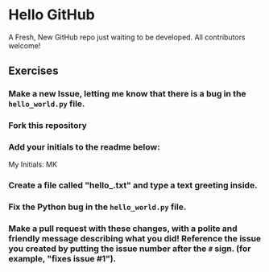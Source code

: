 # Hello GitHub

A Fresh, New GitHub repo just waiting to be developed.  All contributors welcome!

## Exercises

### Make a new Issue, letting me know that there is a bug in the `hello_world.py` file.

### Fork this repository

### Add your initials to the readme below:

My Initials:  MK


### Create a file called "hello_<yourname>.txt"  and type a text greeting inside.
  
  
### Fix the Python bug in the `hello_world.py` file.
  
  
### Make a pull request with these changes, with a polite and friendly message describing what you did!  Reference the issue you created by putting the issue number after the `#` sign.  (for example, "fixes issue #1").  
  
  


